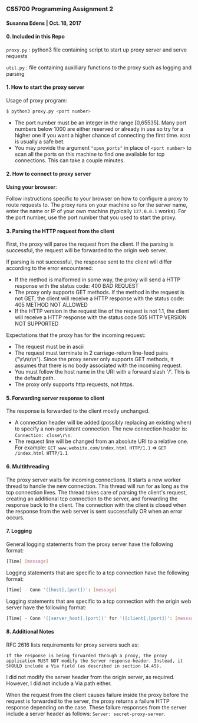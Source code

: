 ### CS5700 Programming Assignment 2
#### Susanna Edens | Oct. 18, 2017

#### 0. Included in this Repo
`proxy.py` : python3 file containing script to start up proxy server and serve requests

`util.py` : file containing auxilliary functions to the proxy such as logging and parsing

#### 1. How to start the proxy server
Usage of proxy program:
```bash
$ python3 proxy.py <port number>
```
- The port number must be an integer in the range [0,65535]. Many port numbers below 1000 are either reserved or already in use so try for a higher one if you want a higher chance of connecting the first time. `8181` is usually a safe bet.
- You may provide the argument `"open_ports"` in place of `<port number>` to scan all the ports on this machine to find one available for tcp connections. This can take a couple minutes.


#### 2. How to connect to proxy server

**Using your browser**:

Follow instructions specific to your browser on how to configure a proxy to route requests to. The proxy runs on your machine so for the server name, enter the name or IP of your own machine (typically `127.0.0.1` works). For the port number, use the port number that you used to start the proxy.

#### 3. Parsing the HTTP request from the client
First, the proxy will parse the request from the client. If the parsing is successful, the request will be forwarded to the origin web server.

If parsing is not successful, the response sent to the client will differ according to the error encountered:
- If the method is malformed in some way, the proxy will send a HTTP response with the status code: 400 BAD REQUEST
- The proxy only supports GET methods. If the method in the request is not GET, the client will receive a HTTP response with the status code: 405 METHOD NOT ALLOWED
- If the HTTP version in the request line of the request is not 1.1, the client will receive a HTTP response with the status code 505 HTTP VERSION NOT SUPPORTED


Expectations that the proxy has for the incoming request:
- The request must be in ascii
- The request must terminate in 2 carriage-return line-feed pairs ("\r\n\r\n"). Since the proxy server only supports GET methods, it assumes that there is no body associated with the incoming request.
- You must follow the host name in the URI with a forward slash '/'. This is the default path.
- The proxy only supports http requests, not https.

#### 5. Forwarding server response to client
The response is forwarded to the client mostly unchanged.
- A connection header will be added (possibly replacing an existing when) to specify a non-persistent connection. The new connection header is: `Connection: close\r\n`.
- The request line will be changed from an absolute URI to a relative one. For example: `GET www.website.com/index.html HTTP/1.1` => `GET /index.html HTTP/1.1`

#### 6. Multithreading
The proxy server waits for incoming connections. It starts a new worker thread to handle the new connection. This thread will run for as long as the tcp connection lives. The thread takes care of parsing the client's request, creating an additional tcp connection to the server, and forwarding the response back to the client. The connection with the client is closed when the response from the web server is sent successfully OR when an error occurs.

#### 7. Logging
General logging statements from the proxy server have the following format:
```bash
[Time] [message]
```
Logging statements that are specific to a tcp connection have the following format:
```bash
[Time] - Conn '([host],[port])': [message]
```
Logging statements that are specific to a tcp connection with the origin web server have the following format:
```bash
[Time] - Conn '([server_host],[port])' for '([client],[port])': [message]
```
#### 8. Additional Notes

RFC 2616 lists requirements for proxy servers such as:

`If the response is being forwarded through a proxy, the proxy application MUST NOT modify the Server response-header. Instead, it SHOULD include a Via field (as described in section 14.45).`

I did not modify the server header from the origin server, as required. However, I did not include a Via path either.

When the request from the client causes failure inside the proxy before the request is forwarded to the server, the proxy returns a failure HTTP response depending on the case. These failure responses from the server include a server header as follows: `Server: secret-proxy-server`.

